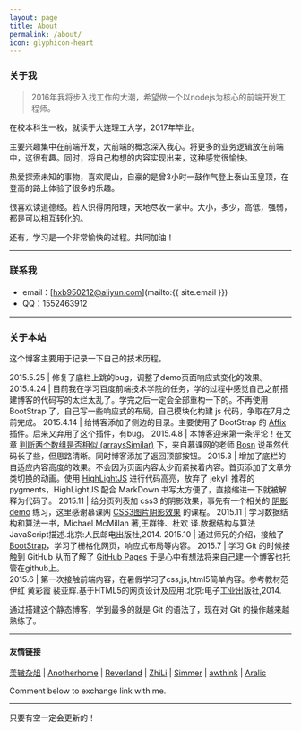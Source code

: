 ```yaml
---
layout: page
title: About
permalink: /about/
icon: glyphicon-heart
---
```


### 关于我

> 2016年我将步入找工作的大潮，希望做一个以nodejs为核心的前端开发工程师。   

在校本科生一枚，就读于大连理工大学，2017年毕业。   

主要兴趣集中在前端开发，大前端的概念深入我心。将更多的业务逻辑放在前端中，这很有趣。同时，将自己构想的内容实现出来，这种感觉很愉快。   

热爱探索未知的事物，喜欢爬山，自豪的是曾3小时一鼓作气登上泰山玉皇顶，在登高的路上体验了很多的乐趣。

很喜欢读道德经。若人识得阴阳理，天地尽收一掌中。大小，多少，高低，强弱，都是可以相互转化的。  

还有，学习是一个非常愉快的过程。共同加油！   

---

### 联系我

* email：[hxb950212@aliyun.com](mailto:{{ site.email }})
* QQ：1552463912

---

### 关于本站   

这个博客主要用于记录一下自己的技术历程。

2015.5.25 | 修复了底栏上跳的bug，调整了demo页面响应式变化的效果。
2015.4.24 | 目前我在学习百度前端技术学院的任务，学的过程中感觉自己之前搭建博客的代码写的太烂太乱了。学完之后一定会全部重构一下的。不再使用 BootStrap 了，自己写一些响应式的布局，自己模块化构建 js 代码，争取在7月之前完成。
2015.4.14  |  给博客添加了侧边的目录。主要使用了 BootStrap 的 [Affix](http://v3.bootcss.com/javascript/#affix) 插件。后来又弃用了这个插件，有bug。
2015.4.8      |  本博客迎来第一条评论！在文章 [判断两个数组是否相似 (arraysSimilar)](http://gaohaoyang.github.io/2015/04/06/arrays-similar/) 下，来自慕课网的老师 [Bosn](http://www.imooc.com/space/teacher/id/1159332) 说虽然代码长了些，但思路清晰。同时博客添加了返回顶部按钮。
2015.3	       |  增加了底栏的自适应内容高度的效果。不会因为页面内容太少而紧挨着内容。首页添加了文章分类切换的动画。使用 [HighLightJS](https://highlightjs.org/) 进行代码高亮，放弃了 jekyll 推荐的 pygments，HighLightJS 配合 MarkDown 书写太方便了，直接缩进一下就被解释为代码了。
2015.11	       |  给分页列表加 css3 的阴影效果，事先有一个相关的 [阴影demo](http://gaohaoyang.github.io/shadow-demo-css3/) 练习，这里感谢慕课网 [CSS3图片阴影效果](http://www.imooc.com/learn/240) 的课程。
2015.11	       |  学习数据结构和算法一书，Michael McMillan 著,王群锋、杜欢 译.数据结构与算法JavaScript描述.北京:人民邮电出版社,2014.
2015.10	       |  通过师兄的介绍，接触了[BootStrap](http://getbootstrap.com/)，学习了栅格化网页，响应式布局等内容。
2015.7         |  学习 Git 的时候接触到 GitHub 从而了解了 [GitHub Pages](http://pages.github.com/) 于是心中有想法将来自己建一个博客也托管在github上。   
2015.6          |  第一次接触前端内容，在暑假学习了css,js,html5简单内容。参考教材范伊红 黄彩霞 裴亚辉.基于HTML5的网页设计及应用.北京:电子工业出版社,2014.

通过搭建这个静态博客，学到最多的就是 Git 的语法了，现在对 Git 的操作越来越熟练了。  

---

#### 友情链接

[羡辙杂俎](http://zhangwenli.com/blog) \| [Anotherhome](https://www.anotherhome.net) \| [Reverland](http://reverland.org/) \| [ZhiLi](http://lizhipower.github.io/) \| [Simmer](http://simmer-jun.github.io/) \| [awthink](http://awthink.net/) \| [Aralic](http://aralic.github.io/)

Comment below to exchange link with me.  

---

只要有空一定会更新的！